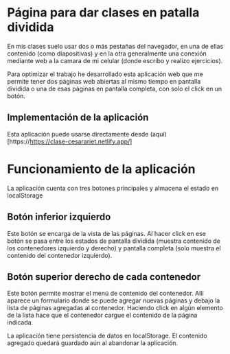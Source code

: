 # Página para dar clases en patalla dividida

En mis clases suelo usar dos o más pestañas del navegador, en una de ellas contenido (como diapositivas) y en la otra generalmente una conexión mediante web a la camara de mi celular (donde escribo y realizo ejercicios).

Para optimizar el trabajo he desarrollado esta aplicación web que me permite tener dos páginas web abiertas al mismo tiempo en pantalla dividida o una de esas páginas en pantalla completa, con solo el click en un botón.

## Implementación de la aplicación

Esta aplicación puede usarse directamente desde (aquí)[https://https://clase-cesarariet.netlify.app/]

# Funcionamiento de la aplicación

La aplicación cuenta con tres botones principales y almacena el estado en localStorage

## Botón inferior izquierdo

Este botón se encarga de la vista de las páginas. Al hacer click en ese botón se pasa entre los estados de pantalla dividida (muestra contenido de los contenedores izquierdo y derecho) y pantalla completa (solo muestra el contenido del contenedor izquierdo).

## Botón superior derecho de cada contenedor

Este botón permite mostrar el menú de contenido del contenedor. Allí aparece un formulario donde se puede agregar nuevas páginas y debajo la lista de páginas agregadas al contenedor. Haciendo click en algún elemento de la lista hace que el contenedor cargue el contenido de la página indicada.

La aplicación tiene persistencia de datos en localStorage. El contenido agregado quedará guardado aún al abandonar la aplicación.
